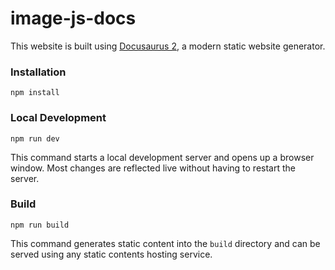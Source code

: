 # image-js-docs

This website is built using [Docusaurus 2](https://docusaurus.io/), a modern static website generator.

### Installation

```console
npm install
```

### Local Development

```console
npm run dev
```

This command starts a local development server and opens up a browser window. Most changes are reflected live without having to restart the server.

### Build

```console
npm run build
```

This command generates static content into the `build` directory and can be served using any static contents hosting service.
